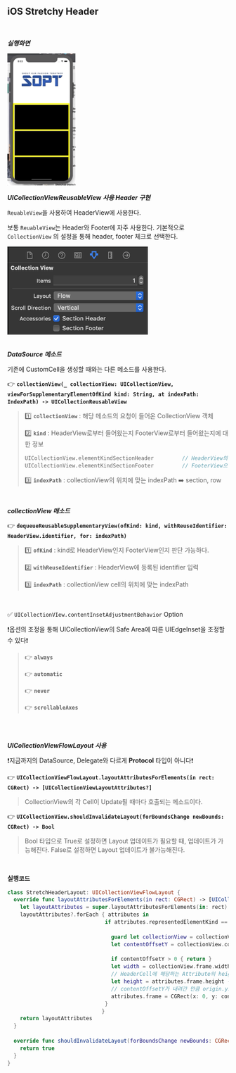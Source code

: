 ## iOS Stretchy Header

<br>

***실행화면***

<img src = '../images/stretchy.gif' height = '300px'>





***UICollectionViewReusableView 사용 Header 구현***

`ReuableView`을 사용하여 HeaderView에 사용한다.

보통 `ReuableView`는 Header와 Footer에 자주 사용한다. 기본적으로 `CollectionView` 의 설정을 통해 header, footer 체크로 선택한다. 

<img src = '../images/headerView.png' height = '200px'>

<br>

<br>

***DataSource 메소드***

기존에 CustomCell을 생성할 때와는 다른 메소드를 사용한다.

👉 **`collectionView(_ collectionView: UICollectionView, viewForSupplementaryElementOfKind kind: String, at indexPath: IndexPath) -> UICollectionReusableView`**

> 1️⃣ **`collectionView`** : 해당 메소드의 요청이 들어온 CollectionView 객체
>
> 2️⃣ **`kind`** : HeaderView로부터 들어왔는지 FooterView로부터 들어왔는지에 대한 정보
>
> ```swift
> UICollectionView.elementKindSectionHeader 		// HeaderView의 Kind 정보
> UICollectionView.elementKindSectionFooter			// FooterView으 Kind 정보
> ```
>
> 3️⃣ **`indexPath`** : collectionView의 위치에 맞는 indexPath ➡️ section, row

<br>

***collectionView 메소드***

👉 **`dequeueReusableSupplementaryView(ofKind: kind, withReuseIdentifier: HeaderView.identifier, for: indexPath)`**

> 1️⃣ **`ofKind`** : kind로 HeaderView인지 FooterView인지 판단 가능하다.
>
> 2️⃣ **`withReuseIdentifier`** : HeaderView에 등록된 identifier 입력
>
> 3️⃣ **`indexPath`** : collectionView cell의 위치에 맞는 indexPath

<br>

✅ `UICollectionVIew.contentInsetAdjustmentBehavior` Option

❗️옵션의 조정을 통해 UICollectionView의 Safe Area에 따른 UIEdgeInset을 조정할 수 있다❗️

> 👉 **`always`** 
>
> 👉 **`automatic`**
>
> 👉 **`never`**
>
> 👉 **`scrollableAxes`** 

<br>

<br>

***UICollectionViewFlowLayout 사용***

❗️지금까지의 DataSource, Delegate와 다르게 **Protocol** 타입이 아니다❗️

👉 **`UICollectionViewFlowLayout.layoutAttributesForElements(in rect: CGRect) -> [UICollectionViewLayoutAttributes?]`**

> CollectionView의 각 Cell이 Update될 때마다 호출되는 메소드이다.

👉 **`UICollectionView.shouldInvalidateLayout(forBoundsChange newBounds: CGRect) -> Bool`**

> Bool 타입으로 True로 설정하면 Layout 업데이트가 필요할 때, 업데이트가 가능해진다. False로 설정하면 Layout 업데이트가 불가능해진다.

<br>

**실행코드**

```swift
class StretchHeaderLayout: UICollectionViewFlowLayout {
  override func layoutAttributesForElements(in rect: CGRect) -> [UICollectionViewLayoutAttributes]? {
    let layoutAttributes = super.layoutAttributesForElements(in: rect)
    layoutAttributes?.forEach { attributes in
                               if attributes.representedElementKind == UICollectionView.elementKindSectionHeader {

                                 guard let collectionView = collectionView else { return }
                                 let contentOffsetY = collectionView.contentOffset.y

                                 if contentOffsetY > 0 { return }
                                 let width = collectionView.frame.width
                                 // HeaderCell에 해당하는 Attribute의 height에 contentOffset이 올라간만큼을 더해준다.
                                 let height = attributes.frame.height - contentOffsetY
                                 // contentOffsetY가 내려간 만큼 origin.y로 옮겨야한다. 이렇게해야 스크롤을 했을 때, 윗 공간이 안뜨게 된다.
                                 attributes.frame = CGRect(x: 0, y: contentOffsetY, width: width, height: height)
                               }
                              }
    return layoutAttributes
  }

  override func shouldInvalidateLayout(forBoundsChange newBounds: CGRect) -> Bool {
    return true
  }
}

```





